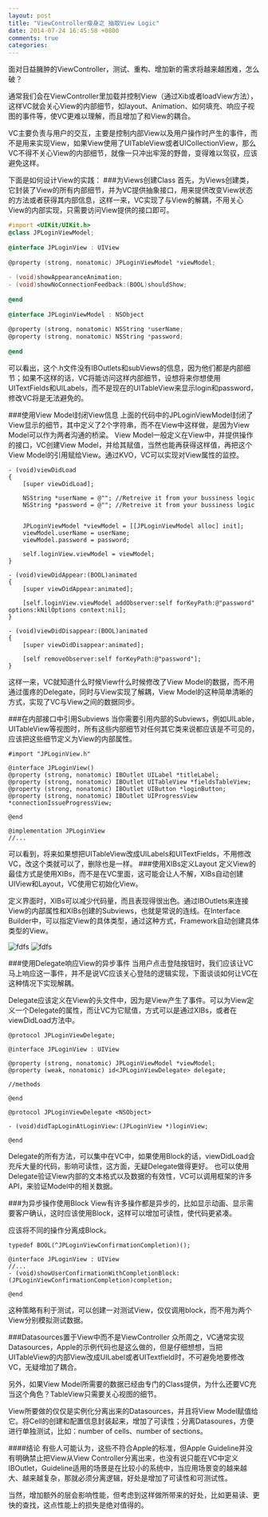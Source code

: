 ```yaml
---
layout: post
title: "ViewController瘦身之 抽取View Logic"
date: 2014-07-24 16:45:58 +0800
comments: true
categories: 
---
```

面对日益臃肿的ViewController，测试、重构、增加新的需求将越来越困难，怎么破？

通常我们会在ViewController里加载并控制View（通过Xib或者loadView方法），这样VC就会关心View的内部细节，如layout、Animation、如何填充、响应子视图的事件等，使VC更难以理解，而且增加了和View的耦合。

VC主要负责与用户的交互，主要是控制内部View以及用户操作时产生的事件，而不是用来实现View，如果View使用了UITableView或者UICollectionView，那么VC不得不关心View的内部细节，就像一只冲出牢笼的野兽，变得难以驾驭，应该避免这样。

下面是如何设计View的实践：
###为Views创建Class
首先，为Views创建类，它封装了View的所有内部细节，并为VC提供抽象接口，用来提供改变View状态的方法或者获得其内部信息，这样一来，VC实现了与View的解耦，不用关心View的内部实现，只需要访问View提供的接口即可。
```objective-c
#import <UIKit/UIKit.h>
@class JPLoginViewModel;
 
@interface JPLoginView : UIView
 
@property (strong, nonatomic) JPLoginViewModel *viewModel;
 
- (void)showAppearanceAnimation;
- (void)showNoConnectionFeedback:(BOOL)shouldShow;
 
@end
 
@interface JPLoginViewModel : NSObject
 
@property (strong, nonatomic) NSString *userName;
@property (strong, nonatomic) NSString *password;
 
@end
```
可以看出，这个.h文件没有IBOutlets和subViews的信息，因为他们都是内部细节；如果不这样的话，VC将能访问这样内部细节，设想将来你想使用UITextFields和UILabels，而不是现在的UITableView来显示login和password，修改VC将是无法避免的。

###使用View Model封闭View信息
上面的代码中的JPLoginViewModel封闭了View显示的细节，其中定义了2个字符串，而不在View中这样做，是因为View Model可以作为两者沟通的桥梁。
View Model一般定义在View中，并提供操作的接口，VC创建View Model，并给其赋值，当然也能再获得这样值，再把这个View Model的引用赋给View。通过KVO，VC可以实现对View属性的监控。

```
- (void)viewDidLoad
{
    [super viewDidLoad];
    
    NSString *userName = @""; //Retreive it from your bussiness logic
    NSString *password = @""; //Retreive it from your bussiness logic
    
    
    JPLoginViewModel *viewModel = [[JPLoginViewModel alloc] init];
    viewModel.userName = userName;
    viewModel.password = password;
    
    self.loginView.viewModel = viewModel;
}

- (void)viewDidAppear:(BOOL)animated
{
    [super viewDidAppear:animated];
    
    [self.loginView.viewModel addObserver:self forKeyPath:@"password" options:kNilOptions context:nil];
}

- (void)viewDidDisappear:(BOOL)animated
{
    [super viewDidDisappear:animated];
    
    [self removeObserver:self forKeyPath:@"password"];
}
```
这样一来，VC就知道什么时候View什么时候修改了View Model的数据，而不用通过蛋疼的Delegate，同时与View实现了解耦，View Model的这种简单清晰的方式，实现了VC与View之间的数据同步。

###在内部接口中引用Subviews
当你需要引用内部的Subviews，例如UILable，UITableView等视图时，所有这些内部细节对任何其它类来说都应该是不可见的，应该把这些细节定义为View的内部属性。
```
#import "JPLoginView.h"
 
@interface JPLoginView()
@property (strong, nonatomic) IBOutlet UILabel *titleLabel;
@property (strong, nonatomic) IBOutlet UITableView *fieldsTableView;
@property (strong, nonatomic) IBOutlet UIButton *loginButton;
@property (strong, nonatomic) IBOutlet UIProgressView *connectionIssueProgressView;
 
@end
 
@implementation JPLoginView
//...
```
可以看到，将来如果想把UITableView改成UILabels和UITextFields，不用修改VC，改这个类就可以了，删除也是一样。
###使用XIBs定义Layout
定义View的最佳方式是使用XIBs，而不是在VC里面，这可能会让人不解，XIBs自动创建UIView和Layout，VC使用它初始化View。

定义界面时，XIBs可以减少代码量，而且表现得很出色。通过IBOutlets来连接View的内部属性和XIBs创建的Subviews，也就是常说的连线。在Interface Builder中，可以指定View的具体类型，通过这种方式，Framework自动创建具体类型的View。

![fdfs](http://jpellat.com/wp-content/uploads/2014/05/Screenshot-2014-05-18-01.02.28-300x129.png)
![fdfs](http://jpellat.com/wp-content/uploads/2014/05/connect-300x136.png)

###使用Delegate响应View的异步事件
当用户点击登陆按钮时，我们应该让VC马上响应这一事件，并不是说VC应该关心登陆的逻辑实现，下面谈谈如何让VC在这种情况下实现解耦。

Delegate应该定义在View的头文件中，因为是View产生了事件。可以为View定义一个Delegate的属性，而让VC为它赋值，方式可以是通过XIBs，或者在viewDidLoad方法中。
```
@protocol JPLoginViewDelegate;
 
@interface JPLoginView : UIView
 
@property (strong, nonatomic) JPLoginViewModel *viewModel;
@property (weak, nonatomic) id<JPLoginViewDelegate> delegate;
 
//methods
 
@end
 
@protocol JPLoginViewDelegate <NSObject>
 
- (void)didTapLoginAtLoginView:(JPLoginView *)loginView;
 
@end
```
Delegate的所有方法，可以集中在VC中，如果使用Block的话，viewDidLoad会充斥大量的代码，影响可读性，这方面，无疑Delegate做得更好。
也可以使用Delegate验证View内部的文本格式以及数据的有效性，VC可以调用框架的许多API，来验证Model中的相关数据。

###为异步操作使用Block
View有许多操作都是异步的，比如显示动画、显示需要客户确认，这时应该使用Block，这样可以增加可读性，使代码更紧凑。

应该将不同的操作分离成Block。

```
typedef BOOL(^JPLoginViewConfirmationCompletion)();

@interface JPLoginView : UIView
//...
- (void)showUserConfirmationWithCompletionBlock:(JPLoginViewConfirmationCompletion)completion;

@end
```
这种策略有利于测试，可以创建一对测试View，仅仅调用block，而不用为两个View分别模拟测试数据。

###Datasources置于View中而不是ViewController
众所周之，VC通常实现Datasources，Apple的示例代码也是这么做的，但是仔细想想，当把UITableView的内部View改成UILabel或者UITextfield时，不可避免地要修改VC，无疑增加了耦合。

另外，如果View Model所需要的数据已经由专门的Class提供，为什么还要VC充当这个角色？TableView只需要关心视图的细节。

View所要做的仅仅是实例化分离出来的Datasources，并且将View Model赋值给它。将Cell的创建和配置信息封装起来，增加了可读性；分离Datasoures，方便进行单独测试，比如：number of cells、number of sections。

####结论
有些人可能认为，这些不符合Apple的标准，但Apple Guideline并没有明确禁止把View从View Controller分离出来，也没有说只能在VC中定义IBOutlet，Guideline适用的场景是在比较小的系统中，当应用场景变的越来越大、越来越复杂，那就必须分离逻辑，好处是增加了可读性和可测试性。

当然，增加额外的层会影响性能，但考虑到这样做所带来的好处，比如更易读、更快的查找，这点性能上的损失是绝对值得的。		